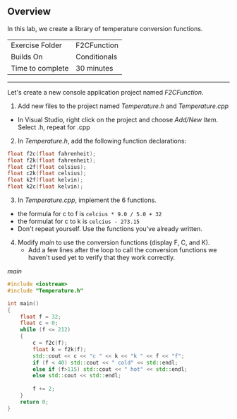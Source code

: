 ## Overview

In this lab, we create a library of temperature conversion functions. 

| | |
| --------- | --------------------------- |
| Exercise Folder | F2CFunction |
| Builds On | Conditionals |
| Time to complete | 30 minutes

---

Let's create a new console application project named *F2CFunction*.

1. Add new files to the project named *Temperature.h* and *Temperature.cpp*
  * In Visual Studio, right click on the project and choose *Add/New Item*.  Select .h, repeat for .cpp
2. In *Temperature.h*, add the following function declarations:

```c++
float f2c(float fahrenheit);
float f2k(float fahrenheit);
float c2f(float celsius);
float c2k(float celsius);
float k2f(float kelvin);
float k2c(float kelvin);
```

3. In *Temperature.cpp*, implement the 6 functions.
  * the formula for c to f is ```celcius * 9.0 / 5.0 + 32```
  * the formulat for c to k is ```celcius - 273.15```
  * Don't repeat yourself.  Use the functions you've already written.
4. Modify *main* to use the conversion functions (display F, C, and K).
    * Add a few lines after the loop to call the conversion functions we haven't used yet to verify that they work correctly.


*main*
```cpp
#include <iostream>
#include "Temperature.h"

int main()
{
    float f = 32;
    float c = 0;
    while (f <= 212)
    {
        c = f2c(f);
        float k = f2k(f);
        std::cout << c << "c " << k << "k " << f << "f";
        if (f < 40) std::cout << " cold" << std::endl;
        else if (f>115) std::cout << " hot" << std::endl;
        else std::cout << std::endl;
        
        f += 2;
    }
    return 0;
}
```

